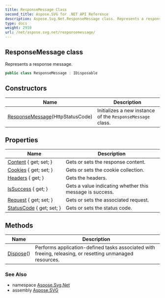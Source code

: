 ```yaml
---
title: ResponseMessage Class
second_title: Aspose.SVG for .NET API Reference
description: Aspose.Svg.Net.ResponseMessage class. Represents a response message
type: docs
weight: 2910
url: /net/aspose.svg.net/responsemessage/
---
```

## ResponseMessage class

Represents a response message.

```csharp
public class ResponseMessage : IDisposable
```

## Constructors

| Name | Description |
| --- | --- |
| [ResponseMessage](responsemessage/)(HttpStatusCode) | Initializes a new instance of the `ResponseMessage` class. |

## Properties

| Name | Description |
| --- | --- |
| [Content](../../aspose.svg.net/responsemessage/content/) { get; set; } | Gets or sets the response content. |
| [Cookies](../../aspose.svg.net/responsemessage/cookies/) { get; set; } | Gets or sets the cookie collection. |
| [Headers](../../aspose.svg.net/responsemessage/headers/) { get; } | Gets the headers. |
| [IsSuccess](../../aspose.svg.net/responsemessage/issuccess/) { get; } | Gets a value indicating whether this message is success. |
| [Request](../../aspose.svg.net/responsemessage/request/) { get; set; } | Gets or sets the associated request. |
| [StatusCode](../../aspose.svg.net/responsemessage/statuscode/) { get; set; } | Gets or sets the status code. |

## Methods

| Name | Description |
| --- | --- |
| [Dispose](../../aspose.svg.net/responsemessage/dispose/)() | Performs application-defined tasks associated with freeing, releasing, or resetting unmanaged resources. |

### See Also

* namespace [Aspose.Svg.Net](../../aspose.svg.net/)
* assembly [Aspose.SVG](../../)
